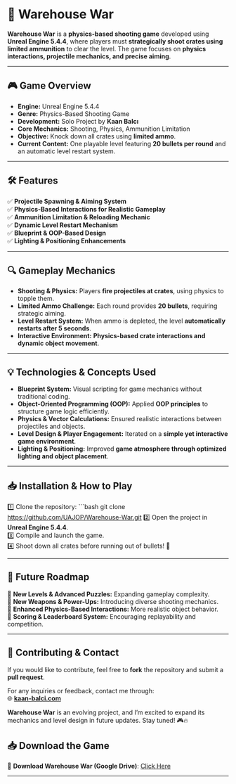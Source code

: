 # 🎯 Warehouse War

**Warehouse War** is a **physics-based shooting game** developed using **Unreal Engine 5.4.4**, where players must **strategically shoot crates using limited ammunition** to clear the level. The game focuses on **physics interactions, projectile mechanics, and precise aiming**.

---

## 🎮 Game Overview

- **Engine:** Unreal Engine 5.4.4  
- **Genre:** Physics-Based Shooting Game  
- **Development:** Solo Project by **Kaan Balcı**  
- **Core Mechanics:** Shooting, Physics, Ammunition Limitation  
- **Objective:** Knock down all crates using **limited ammo**.  
- **Current Content:** One playable level featuring **20 bullets per round** and an automatic level restart system.  

---

## 🛠 Features

✅ **Projectile Spawning & Aiming System**  
✅ **Physics-Based Interactions for Realistic Gameplay**  
✅ **Ammunition Limitation & Reloading Mechanic**  
✅ **Dynamic Level Restart Mechanism**  
✅ **Blueprint & OOP-Based Design**  
✅ **Lighting & Positioning Enhancements**  

---

## 🔍 Gameplay Mechanics

- **Shooting & Physics:** Players **fire projectiles at crates**, using physics to topple them.  
- **Limited Ammo Challenge:** Each round provides **20 bullets**, requiring strategic aiming.  
- **Level Restart System:** When ammo is depleted, the level **automatically restarts after 5 seconds**.  
- **Interactive Environment:** **Physics-based crate interactions and dynamic object movement**.  

---

## 💡 Technologies & Concepts Used

- **Blueprint System:** Visual scripting for game mechanics without traditional coding.  
- **Object-Oriented Programming (OOP):** Applied **OOP principles** to structure game logic efficiently.  
- **Physics & Vector Calculations:** Ensured realistic interactions between projectiles and objects.  
- **Level Design & Player Engagement:** Iterated on a **simple yet interactive game environment**.  
- **Lighting & Positioning:** Improved **game atmosphere through optimized lighting and object placement**.  

---

## 📥 Installation & How to Play

1️⃣ Clone the repository:  ```bash
git clone https://github.com/UAJOP/Warehouse-War.git
2️⃣ Open the project in **Unreal Engine 5.4.4**.  
3️⃣ Compile and launch the game.  
4️⃣ Shoot down all crates before running out of bullets! 🎯  

---

## 🚀 Future Roadmap  

🔹 **New Levels & Advanced Puzzles:** Expanding gameplay complexity.  
🔹 **New Weapons & Power-Ups:** Introducing diverse shooting mechanics.  
🔹 **Enhanced Physics-Based Interactions:** More realistic object behavior.  
🔹 **Scoring & Leaderboard System:** Encouraging replayability and competition.  

---

## 📝 Contributing & Contact  

If you would like to contribute, feel free to **fork** the repository and submit a **pull request**.  

For any inquiries or feedback, contact me through:  
🌐 **[kaan-balci.com](https://kaan-balci.com)**  

**Warehouse War** is an evolving project, and I’m excited to expand its mechanics and level design in future updates. Stay tuned! 🎮🔥  
## 📥 Download the Game

🔗 **Download Warehouse War (Google Drive)**: [Click Here](https://drive.google.com/drive/folders/1mESj4otCL1pUFPKzI0DtH1STXvL9kSYx?usp=drive_link)  

---
